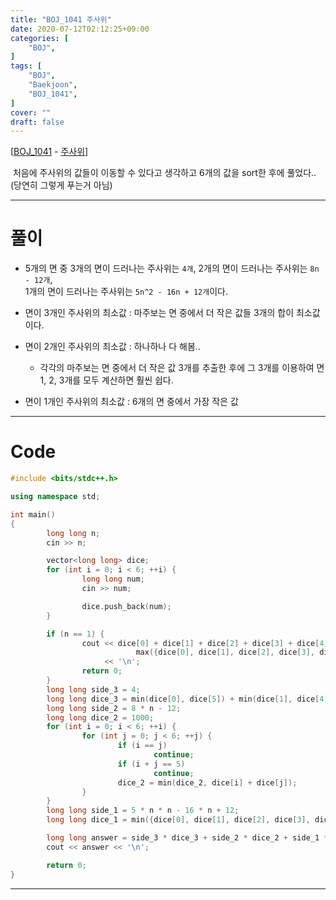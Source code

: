 ```yaml
---
title: "BOJ_1041 주사위"
date: 2020-07-12T02:12:25+09:00
categories: [
	"BOJ",
]
tags: [
	"BOJ",
	"Baekjoon",
	"BOJ_1041",
]
cover: ""
draft: false
---
```


[[BOJ_1041](https://www.acmicpc.net/problem/1041) - [주사위](https://www.acmicpc.net/problem/1041)]

&nbsp;처음에 주사위의 값들이 이동할 수 있다고 생각하고 6개의 값을 sort한 후에 풀었다..(당연히 그렇게 푸는거 아님)

<hr>

# 풀이

- 5개의 면 중 3개의 면이 드러나는 주사위는 `4개`, 2개의 면이 드러나는 주사위는 `8n - 12개`,<br>1개의 면이 드러나는 주사위는 `5n^2 - 16n + 12개`이다.

- 면이 3개인 주사위의 최소값 : 마주보는 면 중에서 더 작은 값들 3개의 합이 최소값이다.

- 면이 2개인 주사위의 최소값 : 하나하나 다 해봄..

  - 각각의 마주보는 면 중에서 더 작은 값 3개를 추출한 후에 그 3개를 이용하여 면 1, 2, 3개를 모두 계산하면 훨씬 쉽다.

- 면이 1개인 주사위의 최소값 : 6개의 면 중에서 가장 작은 값

<hr>

# Code

```C++
#include <bits/stdc++.h>

using namespace std;

int main()
{
        long long n;
        cin >> n;

        vector<long long> dice;
        for (int i = 0; i < 6; ++i) {
                long long num;
                cin >> num;

                dice.push_back(num);
        }

        if (n == 1) {
                cout << dice[0] + dice[1] + dice[2] + dice[3] + dice[4] + dice[5] -
                            max({dice[0], dice[1], dice[2], dice[3], dice[4], dice[5]})
                     << '\n';
                return 0;
        }
        long long side_3 = 4;
        long long dice_3 = min(dice[0], dice[5]) + min(dice[1], dice[4]) + min(dice[2], dice[3]);
        long long side_2 = 8 * n - 12;
        long long dice_2 = 1000;
        for (int i = 0; i < 6; ++i) {
                for (int j = 0; j < 6; ++j) {
                        if (i == j)
                                continue;
                        if (i + j == 5)
                                continue;
                        dice_2 = min(dice_2, dice[i] + dice[j]);
                }
        }
        long long side_1 = 5 * n * n - 16 * n + 12;
        long long dice_1 = min({dice[0], dice[1], dice[2], dice[3], dice[4], dice[5]});

        long long answer = side_3 * dice_3 + side_2 * dice_2 + side_1 * dice_1;
        cout << answer << '\n';

        return 0;
}
```

<hr>
